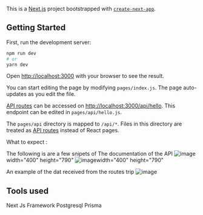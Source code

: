 This is a [Next.js](https://nextjs.org/) project bootstrapped with [`create-next-app`](https://github.com/vercel/next.js/tree/canary/packages/create-next-app).

## Getting Started

First, run the development server:

```bash
npm run dev
# or
yarn dev
```

Open [http://localhost:3000](http://localhost:3000) with your browser to see the result.

You can start editing the page by modifying `pages/index.js`. The page auto-updates as you edit the file.

[API routes](https://nextjs.org/docs/api-routes/introduction) can be accessed on [http://localhost:3000/api/hello](http://localhost:3000/api/hello). This endpoint can be edited in `pages/api/hello.js`.

The `pages/api` directory is mapped to `/api/*`. Files in this directory are treated as [API routes](https://nextjs.org/docs/api-routes/introduction) instead of React pages.

What to expect :

The following is are a few snipets of The documentation of the API 
![image](https://user-images.githubusercontent.com/13431164/171746321-c55ae3e8-4fc9-4436-b571-d2811087807b.png)width="400" height="790"
![image](https://user-images.githubusercontent.com/13431164/171746583-abbab943-0c89-47b5-9486-a7fd42a38df8.png)width="400" height="790"


An example of the dat received from the routes trip
![image](https://user-images.githubusercontent.com/13431164/171746469-c37beca2-30ed-483c-bdf4-aef6bf31d5a9.png)

## Tools used

Next Js Framework
Postgresql
Prisma


